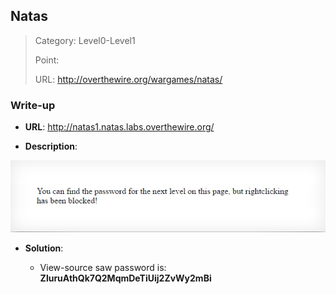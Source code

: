 ## Natas

> Category: Level0-Level1
>
> Point:
>
> URL: http://overthewire.org/wargames/natas/

### Write-up

- **URL**: http://natas1.natas.labs.overthewire.org/

- **Description**: 

<p align="center"><img src="https://github.com/TrinhTu/web_developer/blob/master/Task31_CTF_OverTheWire_Natas/image/2.png"/></p>

- **Solution**:

	+ View-source saw password is: **ZluruAthQk7Q2MqmDeTiUij2ZvWy2mBi**